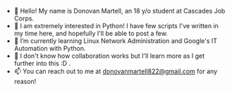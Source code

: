 - 👋 Hello! My name is Donovan Martell, an 18 y/o student at Cascades Job Corps.
- 👀 I am extremely interested in Python! I have few scripts I've written in my time here, and hopefully I'll be able to post a few.
- 🌱 I’m currently learning Linux Network Administration and Google's IT Automation with Python.
- 💞️ I don't know how collaboration works but I'll learn more as I get further into this :D .
- 📫 You can reach out to me at donovanmartell822@gmail.com for any reason!

<!---
vmdonny/vmdonny is a ✨ special ✨ repository because its `README.md` (this file) appears on your GitHub profile.
You can click the Preview link to take a look at your changes.
--->
